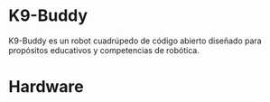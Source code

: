 # K9-Buddy
K9-Buddy es un robot cuadrúpedo de código abierto diseñado para propósitos educativos y competencias de robótica. 

# Hardware
